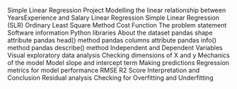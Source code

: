 Simple Linear Regression Project
Modelling the linear relationship between YearsExperience and Salary
Linear Regression
Simple Linear Regression (SLR)
Ordinary Least Square Method
Cost Function
The problem statement
Software information
Python libraries
About the dataset
pandas shape attribute
pandas head() method
pandas columns attribute
pandas info() method
pandas describe() method
Independent and Dependent Variables
Visual exploratory data analysis
Checking dimensions of X and y
Mechanics of the model
Model slope and intercept term
Making predictions
Regression metrics for model performance
RMSE
R2 Score
Interpretation and Conclusion
Residual analysis
Checking for Overfitting and Underfitting
